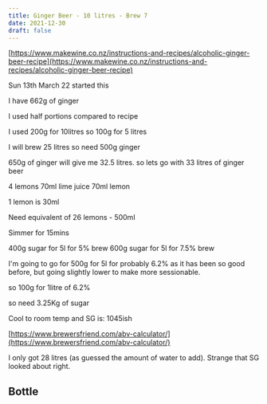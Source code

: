 ```yaml
---
title: Ginger Beer - 10 litres - Brew 7
date: 2021-12-30
draft: false 
---
```


[https://www.makewine.co.nz/instructions-and-recipes/alcoholic-ginger-beer-recipe](https://www.makewine.co.nz/instructions-and-recipes/alcoholic-ginger-beer-recipe)

Sun 13th March 22 started this

I have 662g of ginger

I used half portions compared to recipe

I used 200g for 10litres
so 100g for 5 litres

I will brew 25 litres so need 500g ginger

650g of ginger will give me 32.5 litres.
so lets go with 33 litres of ginger beer

4 lemons 
70ml lime juice
70ml lemon

1 lemon is 30ml

Need equivalent of 26 lemons - 500ml

Simmer for 15mins


400g sugar for 5l for 5% brew
600g sugar for 5l for 7.5% brew

I'm going to go for 500g for 5l for probably 6.2% as it has been so good before, but going slightly lower to make more sessionable.

so 100g for 1litre of 6.2%

so need 3.25Kg of sugar

Cool to room temp and SG is: 1045ish

[https://www.brewersfriend.com/abv-calculator/](https://www.brewersfriend.com/abv-calculator/) 

I only got 28 litres (as guessed the amount of water to add). Strange that SG looked about right.



## Bottle


